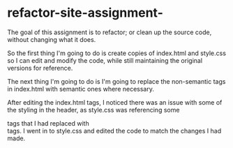 # refactor-site-assignment-
The goal of this assignment is to refactor; or clean up the source code, without changing what it does. 

So the first thing I'm going to do is create copies of index.html and style.css so I can edit and modify the code, while still maintaining the original versions for reference. 

The next thing I'm going to do is I'm going to replace the non-semantic tags in index.html with semantic ones where necessary.

After editing the index.html tags, I noticed there was an issue with some of the styling in the header, as style.css was referencing some <div> tags that I had replaced with <nav> tags. I went in to style.css and edited the code to match the changes I had made. 